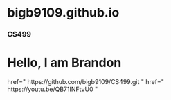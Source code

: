 # bigb9109.github.io
### CS499
<h1>Hello, I am Brandon</h1>
<a>href=" https://github.com/bigb9109/CS499.git "</a> 
<a>href=" https://youtu.be/QB71INFtvU0 "</a>
